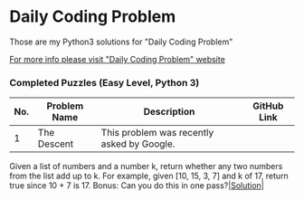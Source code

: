 # Daily Coding Problem

Those are my Python3 solutions for "Daily Coding Problem"

[For more info please visit "Daily Coding Problem" website](https://www.dailycodingproblem.com)

### Completed Puzzles (Easy Level, Python 3)

| No. | Problem Name | Description  | GitHub Link |
|-----|------------|-----------------------------------------------------------------------------------------------------|-------------|
|1    |The Descent | This problem was recently asked by Google.
Given a list of numbers and a number k, return whether any two numbers from the list add up to k.
For example, given [10, 15, 3, 7] and k of 17, return true since 10 + 7 is 17.
Bonus: Can you do this in one pass?|[Solution](https://github.com/ikostan/CodinGame/blob/master/CLASSIC_PUZZLE_EASY/THE_DESCENT.py)|






